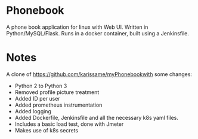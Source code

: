 # Phonebook
A phone book application for linux with Web UI. Written in Python/MySQL/Flask.
Runs in a docker container, built using a Jenkinsfile. 

# Notes
A clone of https://github.com/karissame/myPhonebookwith some changes:
 - Python 2 to Python 3
 - Removed profile picture treatment
 - Added ID per user
 - Added prometheus instrumentation
 - Added logging
 - Added Dockerfile, Jenkinsfile and all the necessary k8s yaml files.  
 - Includes a basic load test, done with Jmeter
 - Makes use of k8s secrets
